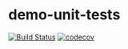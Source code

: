 # demo-unit-tests

[![Build Status](https://travis-ci.org/heinrich10/demo-unit-tests-travis.svg?branch=master)](https://travis-ci.org/heinrich10/demo-unit-tests)
[![codecov](https://codecov.io/gh/heinrich10/demo-unit-tests-travis/branch/master/graph/badge.svg)](https://codecov.io/gh/heinrich10/demo-unit-tests-travis)
